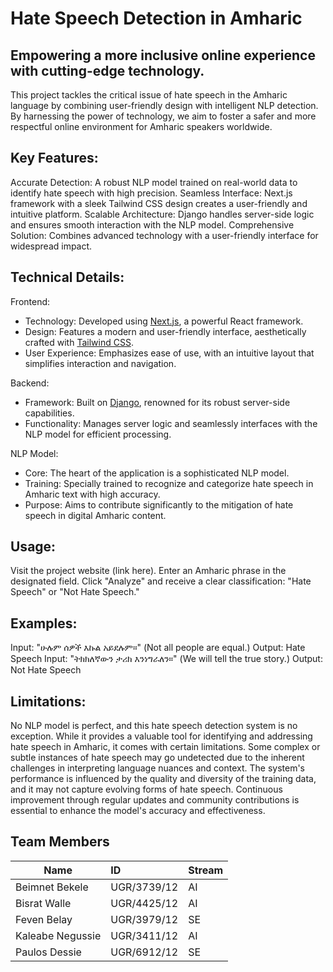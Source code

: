 # Hate Speech Detection in Amharic

## Empowering a more inclusive online experience with cutting-edge technology.

This project tackles the critical issue of hate speech in the Amharic language by combining user-friendly design with intelligent NLP detection. By harnessing the power of technology, we aim to foster a safer and more respectful online environment for Amharic speakers worldwide.

## Key Features:

Accurate Detection: A robust NLP model trained on real-world data to identify hate speech with high precision.
Seamless Interface: Next.js framework with a sleek Tailwind CSS design creates a user-friendly and intuitive platform.
Scalable Architecture: Django handles server-side logic and ensures smooth interaction with the NLP model.
Comprehensive Solution: Combines advanced technology with a user-friendly interface for widespread impact.
## Technical Details:

Frontend: 
- Technology: Developed using [Next.js](https://nextjs.org/), a powerful React framework.
- Design: Features a modern and user-friendly interface, aesthetically crafted with [Tailwind CSS](https://tailwindcss.com/).
- User Experience: Emphasizes ease of use, with an intuitive layout that simplifies interaction and navigation.
  
Backend: 
- Framework: Built on [Django](https://www.djangoproject.com/), renowned for its robust server-side capabilities.
- Functionality: Manages server logic and seamlessly interfaces with the NLP model for efficient processing.
  
NLP Model: 
- Core: The heart of the application is a sophisticated NLP model.
- Training: Specially trained to recognize and categorize hate speech in Amharic text with high accuracy.
- Purpose: Aims to contribute significantly to the mitigation of hate speech in digital Amharic content.
  
## Usage:

Visit the project website (link here).
Enter an Amharic phrase in the designated field.
Click "Analyze" and receive a clear classification: "Hate Speech" or "Not Hate Speech."
## Examples:

Input: "ሁሉም ሰዎች እኩል አይደሉም።" (Not all people are equal.)
Output: Hate Speech
Input: "ትክክለኛውን ታሪክ እንነግራለን።" (We will tell the true story.)
Output: Not Hate Speech
## Limitations:

No NLP model is perfect, and this hate speech detection system is no exception. While it provides a valuable tool for identifying and addressing hate speech in Amharic, it comes with certain limitations. Some complex or subtle instances of hate speech may go undetected due to the inherent challenges in interpreting language nuances and context. The system's performance is influenced by the quality and diversity of the training data, and it may not capture evolving forms of hate speech. Continuous improvement through regular updates and community contributions is essential to enhance the model's accuracy and effectiveness. 

## Team Members

| Name | ID | Stream |
|---|:---|---|
| Beimnet Bekele | UGR/3739/12 | AI |
| Bisrat Walle | UGR/4425/12 | AI |
| Feven Belay | UGR/3979/12 | SE |
| Kaleabe Negussie | UGR/3411/12 | AI |
| Paulos Dessie | UGR/6912/12 | SE |




